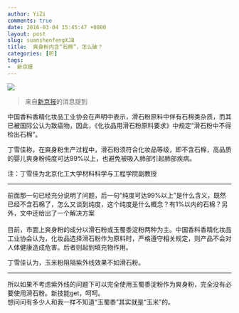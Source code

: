 ```yaml
---
author: YiZi
comments: true
date: 2016-03-04 15:45:47 +0800
layout: post
slug: suanshenfengXJB
title:  爽身粉内含“石棉”，怎么破？
categories: [听]
tags:
-  新京报
---
```

![](http://epaper.bjnews.com.cn/images/2016-03/02/A16/lid637_b.jpg)

<div class="quote"> <blockquote>
    	来自<a href="http://epaper.bjnews.com.cn/html/2016-03/02/content_624558.htm">新京报</a>的消息提到
    </blockquote>
</div>

中国香料香精化妆品工业协会在声明中表示，滑石粉原料中伴有石棉类杂质，而其已被国际公认为致癌物，因此，《化妆品用滑石粉原料要求》中规定“滑石粉中不得检出石棉”。

丁雪佳称，在爽身粉生产过程中，滑石粉须符合化妆品等级，即不含石棉，高品质的婴儿爽身粉纯度可达99%以上，也避免被吸入肺部引起肺部疾病。

注：丁雪佳为北京化工大学材料科学与工程学院副教授
<hr/>
<div class="commentsonquote">
<div class="yizi">前面那一句已经充分说明了问题，后一句“纯度可达99%以上”是什么含义，既然已经不含石棉了，怎么又谈到纯度，这个纯度是什么概念？有1%以内的石棉？另外，文中还给出了一个解决方案
</div>
</div>
<br/>
目前，市面上爽身粉的成分以滑石粉或玉蜀黍淀粉两种为主。中国香料香精化妆品工业协会认为，化妆品选择滑石粉作为原料时，严格遵守相关规定，则产品不会对人体健康造成危害。后者则起到填充物作用。

丁雪佳认为，玉米粉阻隔紫外线效果不如滑石粉。

<hr/>
<div class="commentsonquote">
<div class="yizi">所以如果不考虑紫外线的问题下可以完全使用玉蜀黍淀粉作为爽身粉，完全没有必要使用滑石粉。新技能get，呵呵。
</div>
<div class="yiyin">想问问有多少人和我一样不知道“玉蜀黍”其实就是“玉米”的。
</div>
</div>
